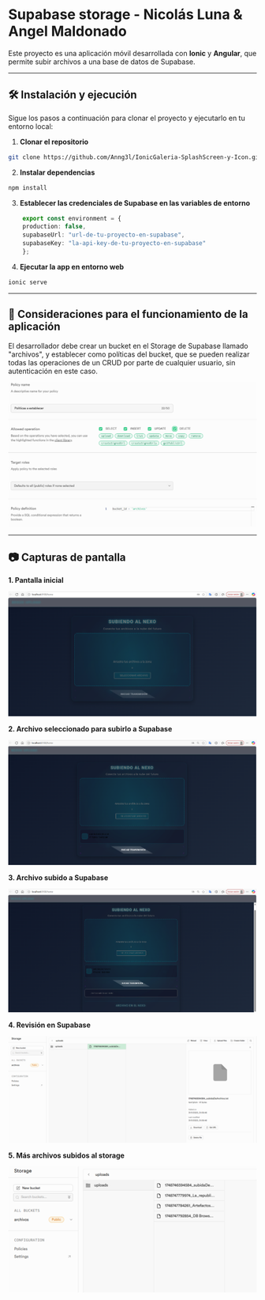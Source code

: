 # Supabase storage - Nicolás Luna & Angel Maldonado

Este proyecto es una aplicación móvil desarrollada con **Ionic** y **Angular**, que permite subir archivos a una base de datos de Supabase.

---

## 🛠️ Instalación y ejecución

Sigue los pasos a continuación para clonar el proyecto y ejecutarlo en tu entorno local:

1. **Clonar el repositorio**

```bash
git clone https://github.com/Anng3l/IonicGaleria-SplashScreen-y-Icon.git
```
2. **Instalar dependencias**
```bash
npm install
```
3. **Establecer las credenciales de Supabase en las variables de entorno**
```ts
    export const environment = {
    production: false,
    supabaseUrl: "url-de-tu-proyecto-en-supabase",
    supabaseKey: "la-api-key-de-tu-proyecto-en-supabase"
    };
```
4. **Ejecutar la app en entorno web**
```bash
ionic serve
```

---

## 🧪 Consideraciones para el funcionamiento de la aplicación

El desarrollador debe crear un bucket en el Storage de Supabase llamado "archivos", y establecer como políticas del bucket, que se pueden realizar todas las operaciones de un CRUD por parte de cualquier usuario, sin autenticación en este caso.

![_](./src/assets/Politicas%20Supabase.png)


---


## 📷 Capturas de pantalla

**1. Pantalla inicial**

![_](./src/assets/1%20Inicio.png)


**2. Archivo seleccionado para subirlo a Supabase**

![_](./src/assets/2%20subir%20archivo.png)


**3. Archivo subido a Supabase**

![_](./src/assets/3%20archivo%20subido.png)


**4. Revisión en Supabase**

![_](./src/assets/4%20supabase%20confirmacion.png)

**5. Más archivos subidos al storage**

![_](./src/assets/supabase%20archivos.png)